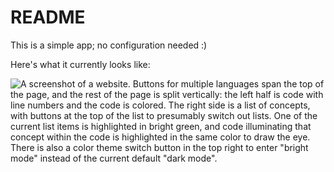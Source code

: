 # README

This is a simple app; no configuration needed :)

Here's what it currently looks like:

![A screenshot of a website. Buttons for multiple languages span the top of the page, and the rest of the page is split vertically: the left half is code with line numbers and the code is colored. The right side is a list of concepts, with buttons at the top of the list to presumably switch out lists. One of the current list items is highlighted in bright green, and code illuminating that concept within the code is highlighted in the same color to draw the eye. There is also a color theme switch button in the top right to enter "bright mode" instead of the current default "dark mode".](screenshotSept42024.png "Screengrab")